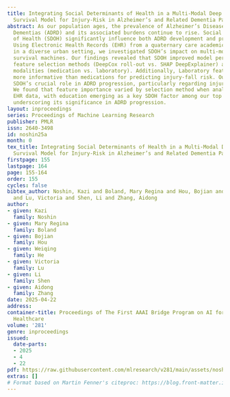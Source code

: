 ```yaml
---
title: Integrating Social Determinants of Health in a Multi-Modal Deep Clustering
  Survival Model for Injury-Risk in Alzheimer’s and Related Dementia Patients
abstract: As our population ages, the prevalence of Alzheimer’s Disease and Related
  Dementias (ADRD) and its associated burdens continue to rise. Social Determinants
  of Health (SDOH) significantly influence both ADRD development and progression.
  Using Electronic Health Records (EHR) from a quaternary care academic medical center
  in a diverse urban setting, we investigated SDOH’s impact on multi-modal deep clustering
  survival machines. Our findings revealed that SDOH improved model performance across
  feature selection methods (DeepCox roll-out vs. SHAP DeepExplainer) and EHR clinical
  modalities (medication vs. laboratory). Additionally, Laboratory features proved
  more informative than medications for predicting injury-fall risk. Our results highlight
  SDOH’s crucial role in ADRD progression, particularly regarding injury-fall risk.
  We found that feature importance varied by selection method when analyzing multi-modality
  EHR data, with education emerging as a key SDOH factor among our top 10 features,
  underscoring its significance in ADRD progression.
layout: inproceedings
series: Proceedings of Machine Learning Research
publisher: PMLR
issn: 2640-3498
id: noshin25a
month: 0
tex_title: Integrating Social Determinants of Health in a Multi-Modal Deep Clustering
  Survival Model for Injury-Risk in Alzheimer’s and Related Dementia Patients
firstpage: 155
lastpage: 164
page: 155-164
order: 155
cycles: false
bibtex_author: Noshin, Kazi and Boland, Mary Regina and Hou, Bojian and He, Weiqing
  and Lu, Victoria and Shen, Li and Zhang, Aidong
author:
- given: Kazi
  family: Noshin
- given: Mary Regina
  family: Boland
- given: Bojian
  family: Hou
- given: Weiqing
  family: He
- given: Victoria
  family: Lu
- given: Li
  family: Shen
- given: Aidong
  family: Zhang
date: 2025-04-22
address:
container-title: Proceedings of The First AAAI Bridge Program on AI for Medicine and
  Healthcare
volume: '281'
genre: inproceedings
issued:
  date-parts:
  - 2025
  - 4
  - 22
pdf: https://raw.githubusercontent.com/mlresearch/v281/main/assets/noshin25a/noshin25a.pdf
extras: []
# Format based on Martin Fenner's citeproc: https://blog.front-matter.io/posts/citeproc-yaml-for-bibliographies/
---
```

